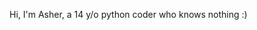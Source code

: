 Hi, I'm Asher, a 14 y/o python coder who knows nothing :)

<!---
Asher-Awesomeness/Asher-Awesomeness is a ✨ special ✨ repository because its `README.md` (this file) appears on your GitHub profile.
You can click the Preview link to take a look at your changes.
--->
